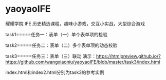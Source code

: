 # yaoyaoIFE
 耀耀学院 IFE 历史精选课程，趣味小游戏，交互小实战，大型综合游戏
 
task1=====任务一：表单（一）单个表单项的检验

task2=====任务二：表单（二）多个表单项的动态校验

task3=====任务三：表单（三）联动 演示：https://htmlpreview.github.io/?https://github.com/wangxiaoniu/yaoyaoIFE/blob/master/task3/index.html

index.html和index2.html分别为task3的参考实例
